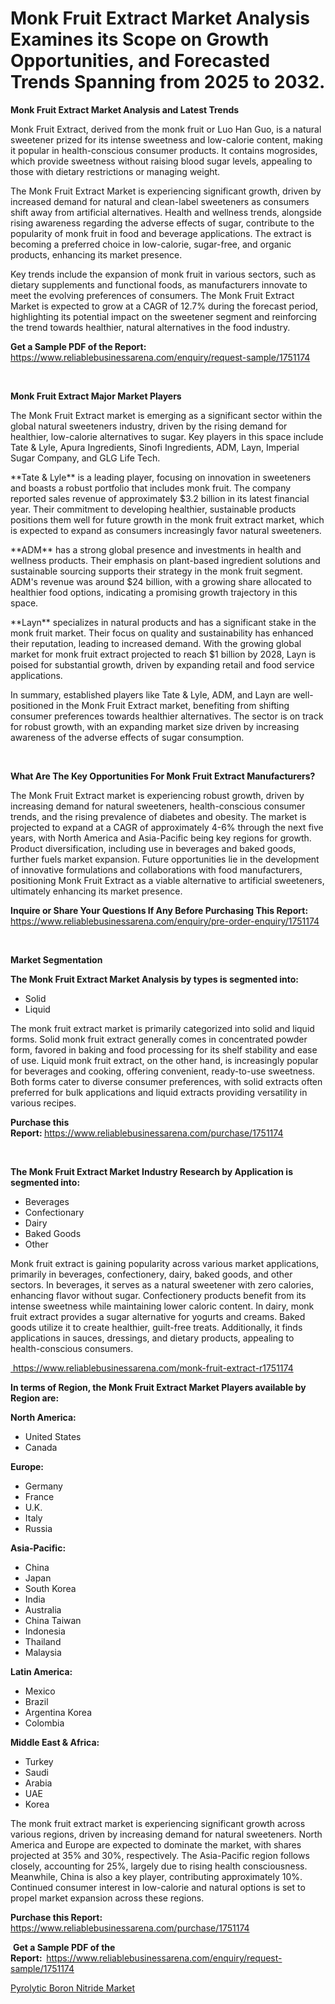 <p><h1>Monk Fruit Extract Market Analysis Examines its Scope on Growth Opportunities, and Forecasted Trends Spanning from 2025 to 2032.</h1></p><p><strong>Monk Fruit Extract Market Analysis and Latest Trends</strong></p>
<p><p>Monk Fruit Extract, derived from the monk fruit or Luo Han Guo, is a natural sweetener prized for its intense sweetness and low-calorie content, making it popular in health-conscious consumer products. It contains mogrosides, which provide sweetness without raising blood sugar levels, appealing to those with dietary restrictions or managing weight. </p><p>The Monk Fruit Extract Market is experiencing significant growth, driven by increased demand for natural and clean-label sweeteners as consumers shift away from artificial alternatives. Health and wellness trends, alongside rising awareness regarding the adverse effects of sugar, contribute to the popularity of monk fruit in food and beverage applications. The extract is becoming a preferred choice in low-calorie, sugar-free, and organic products, enhancing its market presence.</p><p>Key trends include the expansion of monk fruit in various sectors, such as dietary supplements and functional foods, as manufacturers innovate to meet the evolving preferences of consumers. The Monk Fruit Extract Market is expected to grow at a CAGR of 12.7% during the forecast period, highlighting its potential impact on the sweetener segment and reinforcing the trend towards healthier, natural alternatives in the food industry.</p></p>
<p><strong>Get a Sample PDF of the Report:&nbsp;</strong> <a href="https://www.reliablebusinessarena.com/enquiry/request-sample/1751174?utm_campaign=3559&utm_medium=2&utm_source=Github&utm_content=ia&utm_term=01042025&utm_id=monk-fruit-extract">https://www.reliablebusinessarena.com/enquiry/request-sample/1751174</a></p>
<p>&nbsp;</p>
<p><strong>Monk Fruit Extract Major Market Players</strong></p>
<p><p>The Monk Fruit Extract market is emerging as a significant sector within the global natural sweeteners industry, driven by the rising demand for healthier, low-calorie alternatives to sugar. Key players in this space include Tate & Lyle, Apura Ingredients, Sinofi Ingredients, ADM, Layn, Imperial Sugar Company, and GLG Life Tech.</p><p>**Tate & Lyle** is a leading player, focusing on innovation in sweeteners and boasts a robust portfolio that includes monk fruit. The company reported sales revenue of approximately $3.2 billion in its latest financial year. Their commitment to developing healthier, sustainable products positions them well for future growth in the monk fruit extract market, which is expected to expand as consumers increasingly favor natural sweeteners.</p><p>**ADM** has a strong global presence and investments in health and wellness products. Their emphasis on plant-based ingredient solutions and sustainable sourcing supports their strategy in the monk fruit segment. ADM's revenue was around $24 billion, with a growing share allocated to healthier food options, indicating a promising growth trajectory in this space.</p><p>**Layn** specializes in natural products and has a significant stake in the monk fruit market. Their focus on quality and sustainability has enhanced their reputation, leading to increased demand. With the growing global market for monk fruit extract projected to reach $1 billion by 2028, Layn is poised for substantial growth, driven by expanding retail and food service applications.</p><p>In summary, established players like Tate & Lyle, ADM, and Layn are well-positioned in the Monk Fruit Extract market, benefiting from shifting consumer preferences towards healthier alternatives. The sector is on track for robust growth, with an expanding market size driven by increasing awareness of the adverse effects of sugar consumption.</p></p>
<p>&nbsp;</p>
<p><strong>What Are The Key Opportunities For Monk Fruit Extract Manufacturers?</strong></p>
<p><p>The Monk Fruit Extract market is experiencing robust growth, driven by increasing demand for natural sweeteners, health-conscious consumer trends, and the rising prevalence of diabetes and obesity. The market is projected to expand at a CAGR of approximately 4-6% through the next five years, with North America and Asia-Pacific being key regions for growth. Product diversification, including use in beverages and baked goods, further fuels market expansion. Future opportunities lie in the development of innovative formulations and collaborations with food manufacturers, positioning Monk Fruit Extract as a viable alternative to artificial sweeteners, ultimately enhancing its market presence.</p></p>
<p><strong>Inquire or Share Your Questions If Any Before Purchasing This Report:</strong> <a href="https://www.reliablebusinessarena.com/enquiry/pre-order-enquiry/1751174?utm_campaign=3559&utm_medium=2&utm_source=Github&utm_content=ia&utm_term=01042025&utm_id=monk-fruit-extract">https://www.reliablebusinessarena.com/enquiry/pre-order-enquiry/1751174</a></p>
<p>&nbsp;</p>
<p><strong>Market Segmentation</strong></p>
<p><strong>The Monk Fruit Extract Market Analysis by types is segmented into:</strong></p>
<p><ul><li>Solid</li><li>Liquid</li></ul></p>
<p><p>The monk fruit extract market is primarily categorized into solid and liquid forms. Solid monk fruit extract generally comes in concentrated powder form, favored in baking and food processing for its shelf stability and ease of use. Liquid monk fruit extract, on the other hand, is increasingly popular for beverages and cooking, offering convenient, ready-to-use sweetness. Both forms cater to diverse consumer preferences, with solid extracts often preferred for bulk applications and liquid extracts providing versatility in various recipes.</p></p>
<p><strong>Purchase this Report:&nbsp;</strong><a href="https://www.reliablebusinessarena.com/purchase/1751174?utm_campaign=3559&utm_medium=2&utm_source=Github&utm_content=ia&utm_term=01042025&utm_id=monk-fruit-extract">https://www.reliablebusinessarena.com/purchase/1751174</a></p>
<p>&nbsp;</p>
<p><strong>The Monk Fruit Extract Market Industry Research by Application is segmented into:</strong></p>
<p><ul><li>Beverages</li><li>Confectionary</li><li>Dairy</li><li>Baked Goods</li><li>Other</li></ul></p>
<p><p>Monk fruit extract is gaining popularity across various market applications, primarily in beverages, confectionery, dairy, baked goods, and other sectors. In beverages, it serves as a natural sweetener with zero calories, enhancing flavor without sugar. Confectionery products benefit from its intense sweetness while maintaining lower caloric content. In dairy, monk fruit extract provides a sugar alternative for yogurts and creams. Baked goods utilize it to create healthier, guilt-free treats. Additionally, it finds applications in sauces, dressings, and dietary products, appealing to health-conscious consumers.</p></p>
<p><a href="https://www.reliablebusinessarena.com/monk-fruit-extract-r1751174?utm_campaign=3559&utm_medium=2&utm_source=Github&utm_content=ia&utm_term=01042025&utm_id=monk-fruit-extract">&nbsp;https://www.reliablebusinessarena.com/monk-fruit-extract-r1751174</a></p>
<p><strong>In terms of Region, the Monk Fruit Extract Market Players available by Region are:</strong></p>
<p>
    <p> <strong> North America: </strong>
        <ul>
            <li>United States</li>
            <li>Canada</li>
        </ul>
        </p> 
    <p> <strong> Europe: </strong>
        <ul>
            <li>Germany</li>
            <li>France</li>
            <li>U.K.</li>
            <li>Italy</li>
            <li>Russia</li>
        </ul>
        </p> 
    <p> <strong> Asia-Pacific: </strong>
        <ul>
            <li>China</li>
            <li>Japan</li>
            <li>South Korea</li>
            <li>India</li>
            <li>Australia</li>
            <li>China Taiwan</li>
            <li>Indonesia</li>
            <li>Thailand</li>
            <li>Malaysia</li>
        </ul>
        </p> 
    <p> <strong> Latin America: </strong>
        <ul>
            <li>Mexico</li>
            <li>Brazil</li>
            <li>Argentina Korea</li>
            <li>Colombia</li>
        </ul>
        </p> 
    <p> <strong> Middle East & Africa: </strong>
        <ul>
            <li>Turkey</li>
            <li>Saudi</li>
            <li>Arabia</li>
            <li>UAE</li>
            <li>Korea</li>
        </ul>
    </p>
    </p>
<p><p>The monk fruit extract market is experiencing significant growth across various regions, driven by increasing demand for natural sweeteners. North America and Europe are expected to dominate the market, with shares projected at 35% and 30%, respectively. The Asia-Pacific region follows closely, accounting for 25%, largely due to rising health consciousness. Meanwhile, China is also a key player, contributing approximately 10%. Continued consumer interest in low-calorie and natural options is set to propel market expansion across these regions.</p></p>
<p><strong>Purchase this Report: </strong><a href="https://www.reliablebusinessarena.com/purchase/1751174?utm_campaign=3559&utm_medium=2&utm_source=Github&utm_content=ia&utm_term=01042025&utm_id=monk-fruit-extract">https://www.reliablebusinessarena.com/purchase/1751174</a></p>
<p>&nbsp;<strong>Get a Sample PDF of the Report:&nbsp;&nbsp;</strong><a href="https://www.reliablebusinessarena.com/enquiry/request-sample/1751174?utm_campaign=3559&utm_medium=2&utm_source=Github&utm_content=ia&utm_term=01042025&utm_id=monk-fruit-extract">https://www.reliablebusinessarena.com/enquiry/request-sample/1751174</a></p>
<p><strong></strong></p>
<p><p><a href="https://github.com/zakkistuey/Market-Research-Report-List-1/blob/main/pyrolytic-boron-nitride-market.md?utm_campaign=3559&utm_medium=2&utm_source=Github&utm_content=ia&utm_term=01042025&utm_id=monk-fruit-extract">Pyrolytic Boron Nitride Market</a></p></p>